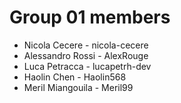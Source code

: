 # Group 01 members

* Nicola Cecere - nicola-cecere
* Alessandro Rossi - AlexRouge
* Luca Petracca - lucapetrh-dev
* Haolin Chen - Haolin568
* Meril Miangouila - Meril99

